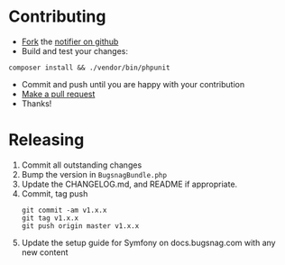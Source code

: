 Contributing
============

-   [Fork](https://help.github.com/articles/fork-a-repo) the [notifier on github](https://github.com/bugsnag/bugsnag-symfony)
-   Build and test your changes:
```
composer install && ./vendor/bin/phpunit
```

-   Commit and push until you are happy with your contribution
-   [Make a pull request](https://help.github.com/articles/using-pull-requests)
-   Thanks!


Releasing
=========

1. Commit all outstanding changes
2. Bump the version in `BugsnagBundle.php`
3. Update the CHANGELOG.md, and README if appropriate.
4. Commit, tag push
    ```
    git commit -am v1.x.x
    git tag v1.x.x
    git push origin master v1.x.x
    ```
5. Update the setup guide for Symfony on docs.bugsnag.com with any new content
